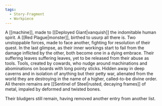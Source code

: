 ```yaml
---
tags:
  - Story-Fragment
  - Workpiece
---
```

A [[machine]], made to [[Deployed Giant|vanquish]] the indomitable human spirit.
A [[Red Plague|monster]], birthed to usurp all there is. 
Two unstoppable forces, made to face another, fighting for resolution of their quest.
In the last glimpse, as their inner workings start to fail from the damage inflicted by the other, both become one in a dying embrace.
Their suffering leaves suffering leaves, yet to be released from their abuse as tools.
Tools, created by cowards, who nudge around machinations and abominations on boards with long pointy sticks. Hidden away in deep caverns and in isolation of anything but their petty war, alienated from the world they are destroying in the name of a higher, called-to-be divine order. 
All therein remains are [[Sentinel of Steel|rusted, decaying frames]] of metal, impaled by deformed and twisted bones. 

Their bludgers still remain, having removed another entry from another list. 